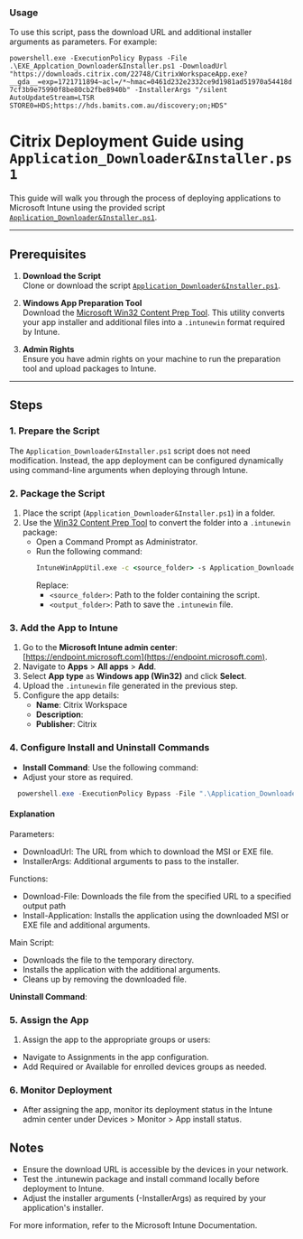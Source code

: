 ### Usage
To use this script, pass the download URL and additional installer arguments as parameters. For example:

`powershell.exe -ExecutionPolicy Bypass -File .\EXE_Applcation_Downloader&Installer.ps1 -DownloadUrl "https://downloads.citrix.com/22748/CitrixWorkspaceApp.exe?__gda__=exp=1721711894~acl=/*~hmac=0461d232e2332ce9d1981ad51970a54418d7cf3b9e75990f8be80cb2fbe8940b" -InstallerArgs "/silent AutoUpdateStream=LTSR STORE0=HDS;https://hds.bamits.com.au/discovery;on;HDS"`



# Citrix Deployment Guide using `Application_Downloader&Installer.ps1`

This guide will walk you through the process of deploying applications to Microsoft Intune using the provided script [`Application_Downloader&Installer.ps1`](https://github.com/bbmumford/Intune-Toolkit/blob/main/Windows/Software%20-%20TEMPLATE/Application_Downloader%26Installer.ps1).

---

## Prerequisites

1. **Download the Script**  
   Clone or download the script [`Application_Downloader&Installer.ps1`](https://github.com/bbmumford/Intune-Toolkit/blob/main/Windows/Software%20-%20TEMPLATE/Application_Downloader%26Installer.ps1).

2. **Windows App Preparation Tool**  
   Download the [Microsoft Win32 Content Prep Tool](https://github.com/microsoft/Microsoft-Win32-Content-Prep-Tool). This utility converts your app installer and additional files into a `.intunewin` format required by Intune.

3. **Admin Rights**  
   Ensure you have admin rights on your machine to run the preparation tool and upload packages to Intune.

---

## Steps

### 1. Prepare the Script
The `Application_Downloader&Installer.ps1` script does not need modification. Instead, the app deployment can be configured dynamically using command-line arguments when deploying through Intune.

### 2. Package the Script
1. Place the script (`Application_Downloader&Installer.ps1`) in a folder.
2. Use the [Win32 Content Prep Tool](https://github.com/microsoft/Microsoft-Win32-Content-Prep-Tool) to convert the folder into a `.intunewin` package:
   - Open a Command Prompt as Administrator.
   - Run the following command:
     ```cmd
     IntuneWinAppUtil.exe -c <source_folder> -s Application_Downloader&Installer.ps1 -o <output_folder>
     ```
     Replace:
     - `<source_folder>`: Path to the folder containing the script.
     - `<output_folder>`: Path to save the `.intunewin` file.

### 3. Add the App to Intune
1. Go to the **Microsoft Intune admin center**: [https://endpoint.microsoft.com](https://endpoint.microsoft.com).
2. Navigate to **Apps** > **All apps** > **Add**.
3. Select **App type** as **Windows app (Win32)** and click **Select**.
4. Upload the `.intunewin` file generated in the previous step.
5. Configure the app details:
   - **Name**: Citrix Workspace
   - **Description**: 
   - **Publisher**: Citrix

### 4. Configure Install and Uninstall Commands
- **Install Command**: Use the following command:
- Adjust your store as required.
```powershell
  powershell.exe -ExecutionPolicy Bypass -File ".\Application_Downloader&Installer.ps1" -DownloadUrl "https://downloads.citrix.com/22748/CitrixWorkspaceApp.exe?__gda__=exp=1721711894~acl=/*~hmac=0461d232e2332ce9d1981ad51970a54418d7cf3b9e75990f8be80cb2fbe8940b" -InstallerArgs "/silent AutoUpdateStream=LTSR STORE0=HDS;https://hds.bamits.com.au/discovery;on;HDS"
```
#### Explanation

Parameters:
- DownloadUrl: The URL from which to download the MSI or EXE file.
- InstallerArgs: Additional arguments to pass to the installer.

Functions:
- Download-File: Downloads the file from the specified URL to a specified output path
- Install-Application: Installs the application using the downloaded MSI or EXE file and additional arguments.

Main Script:
- Downloads the file to the temporary directory.
- Installs the application with the additional arguments.
- Cleans up by removing the downloaded file.

**Uninstall Command**:

### 5. Assign the App
1. Assign the app to the appropriate groups or users:
- Navigate to Assignments in the app configuration.
- Add Required or Available for enrolled devices groups as needed.
### 6. Monitor Deployment
- After assigning the app, monitor its deployment status in the Intune admin center under Devices > Monitor > App install status.

## Notes
- Ensure the download URL is accessible by the devices in your network.
- Test the .intunewin package and install command locally before deployment to Intune.
- Adjust the installer arguments (-InstallerArgs) as required by your application's installer.

For more information, refer to the Microsoft Intune Documentation.